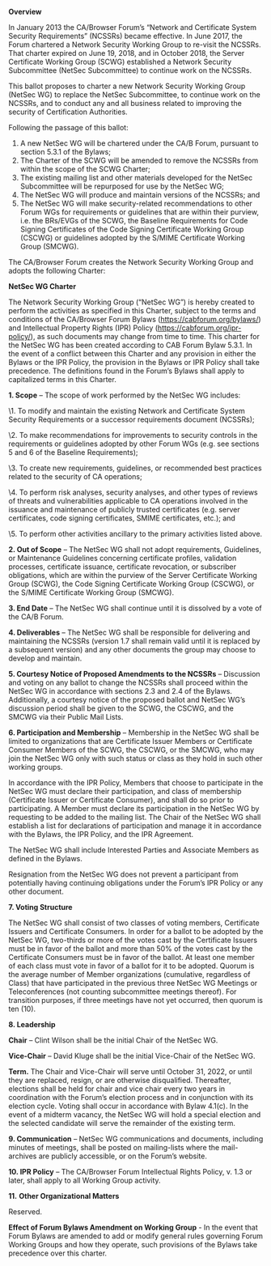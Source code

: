 **Overview**

In January 2013 the CA/Browser Forum’s “Network and Certificate System Security Requirements” (NCSSRs) became effective. In June 2017, the Forum chartered a Network Security Working Group to re-visit the NCSSRs. That charter expired on June 19, 2018, and in October 2018, the Server Certificate Working Group (SCWG) established a Network Security Subcommittee (NetSec Subcommittee) to continue work on the NCSSRs.

This ballot proposes to charter a new Network Security Working Group (NetSec WG) to replace the NetSec Subcommittee, to continue work on the NCSSRs, and to conduct any and all business related to improving the security of Certification Authorities. 

Following the passage of this ballot:

1. A new NetSec WG will be chartered under the CA/B Forum, pursuant to section 5.3.1 of the Bylaws;
2. The Charter of the SCWG will be amended to remove the NCSSRs from within the scope of the SCWG Charter; 
3. The existing mailing list and other materials developed for the NetSec Subcommittee will be repurposed for use by the NetSec WG; 
4. The NetSec WG will produce and maintain versions of the NCSSRs; and
5. The NetSec WG will make security-related recommendations to other Forum WGs for requirements or guidelines that are within their purview, i.e. the BRs/EVGs of the SCWG, the Baseline Requirements for Code Signing Certificates of the Code Signing Certificate Working Group (CSCWG) or guidelines adopted by the S/MIME Certificate Working Group (SMCWG). 

The CA/Browser Forum creates the Network Security Working Group and adopts the following Charter:

**NetSec WG Charter**

The Network Security Working Group (“NetSec WG”) is hereby created to perform the activities as specified in this Charter, subject to the terms and conditions of the CA/Browser Forum Bylaws (https://cabforum.org/bylaws/) and Intellectual Property Rights (IPR) Policy (https://cabforum.org/ipr-policy/), as such documents may change from time to time. This charter for the NetSec WG has been created according to CAB Forum Bylaw 5.3.1. In the event of a conflict between this Charter and any provision in either the Bylaws or the IPR Policy, the provision in the Bylaws or IPR Policy shall take precedence. The definitions found in the Forum’s Bylaws shall apply to capitalized terms in this Charter.

**1. Scope** – The scope of work performed by the NetSec WG includes:

\1.  To modify and maintain the existing Network and Certificate System Security Requirements or a successor requirements document (NCSSRs);

\2.  To make recommendations for improvements to security controls in the requirements or guidelines adopted by other Forum WGs (e.g. see sections 5 and 6 of the Baseline Requirements);

\3.  To create new requirements, guidelines, or recommended best practices related to the security of CA operations;

\4.  To perform risk analyses, security analyses, and other types of reviews of threats and vulnerabilities applicable to CA operations involved in the issuance and maintenance of publicly trusted certificates (e.g. server certificates, code signing certificates, SMIME certificates, etc.); and

\5.  To perform other activities ancillary to the primary activities listed above.

**2. Out of Scope** – The NetSec WG shall not adopt requirements, Guidelines, or Maintenance Guidelines concerning certificate profiles, validation processes, certificate issuance, certificate revocation, or subscriber obligations, which are within the purview of the Server Certificate Working Group (SCWG), the Code Signing Certificate Working Group (CSCWG), or the S/MIME Certificate Working Group (SMCWG).

**3. End Date** – The NetSec WG shall continue until it is dissolved by a vote of the CA/B Forum.

**4. Deliverables** – The NetSec WG shall be responsible for delivering and maintaining the NCSSRs (version 1.7 shall remain valid until it is replaced by a subsequent version) and any other documents the group may choose to develop and maintain.

**5. Courtesy Notice of Proposed Amendments to the NCSSRs** – Discussion and voting on any ballot to change the NCSSRs shall proceed within the NetSec WG in accordance with sections 2.3 and 2.4 of the Bylaws. Additionally, a courtesy notice of the proposed ballot and NetSec WG’s discussion period shall be given to the SCWG, the CSCWG, and the SMCWG via their Public Mail Lists. 

**6. Participation and Membership** – Membership in the NetSec WG shall be limited to organizations that are Certificate Issuer Members or Certificate Consumer Members of the SCWG, the CSCWG, or the SMCWG, who may join the NetSec WG only with such status or class as they hold in such other working groups.

In accordance with the IPR Policy, Members that choose to participate in the NetSec WG must declare their participation, and class of membership (Certificate Issuer or Certificate Consumer), and shall do so prior to participating. A Member must declare its participation in the NetSec WG by requesting to be added to the mailing list. The Chair of the NetSec WG shall establish a list for declarations of participation and manage it in accordance with the Bylaws, the IPR Policy, and the IPR Agreement.

The NetSec WG shall include Interested Parties and Associate Members as defined in the Bylaws.

Resignation from the NetSec WG does not prevent a participant from potentially having continuing obligations under the Forum’s IPR Policy or any other document.

**7. Voting Structure**

The NetSec WG shall consist of two classes of voting members, Certificate Issuers and Certificate Consumers. In order for a ballot to be adopted by the NetSec WG, two-thirds or more of the votes cast by the Certificate Issuers must be in favor of the ballot and more than 50% of the votes cast by the Certificate Consumers must be in favor of the ballot. At least one member of each class must vote in favor of a ballot for it to be adopted. Quorum is the average number of Member organizations (cumulative, regardless of Class) that have participated in the previous three NetSec WG Meetings or Teleconferences (not counting subcommittee meetings thereof). For transition purposes, if three meetings have not yet occurred, then quorum is ten (10).

**8. Leadership**

**Chair** – Clint Wilson shall be the initial Chair of the NetSec WG.

**Vice-Chair** – David Kluge shall be the initial Vice-Chair of the NetSec WG.

**Term.** The Chair and Vice-Chair will serve until October 31, 2022, or until they are replaced, resign, or are otherwise disqualified. Thereafter, elections shall be held for chair and vice chair every two years in coordination with the Forum’s election process and in conjunction with its election cycle. Voting shall occur in accordance with Bylaw 4.1(c). In the event of a midterm vacancy, the NetSec WG will hold a special election and the selected candidate will serve the remainder of the existing term.

**9. Communication** – NetSec WG communications and documents, including minutes of meetings, shall be posted on mailing-lists where the mail-archives are publicly accessible, or on the Forum’s website.

**10. IPR Policy** – The CA/Browser Forum Intellectual Rights Policy, v. 1.3 or later, shall apply to all Working Group activity.

**11.** **Other Organizational Matters**

Reserved.

**Effect of Forum Bylaws Amendment on Working Group** - In the event that Forum Bylaws are amended to add or modify general rules governing Forum Working Groups and how they operate, such provisions of the Bylaws take precedence over this charter.
